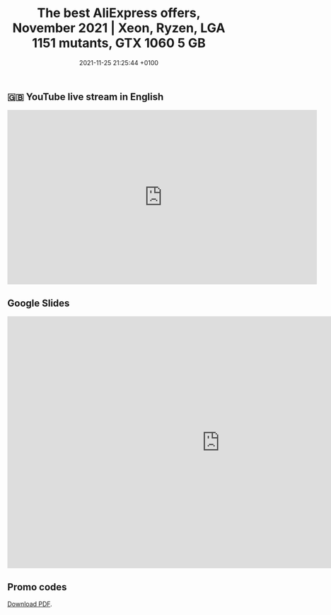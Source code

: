 ﻿---
layout: post
title:  "The best AliExpress offers, November 2021 | Xeon, Ryzen, LGA 1151 mutants, GTX 1060 5 GB"
date:   2021-11-25 21:25:44 +0100
categories: aliexpress x99 lga2011 lga2011v3 dell hp nvidia quadro qqlt qqls qnct qtj2 qtj1 am4 ryzen
background: "#c5000f"
color: white
---

## 🇬🇧 YouTube live stream in English

<iframe width="700" height="394" src="https://www.youtube.com/embed/338EhbY8PZ4" title="YouTube video player" frameborder="0" allow="accelerometer; autoplay; clipboard-write; encrypted-media; gyroscope; picture-in-picture" allowfullscreen></iframe>

## Google Slides

<iframe src="https://docs.google.com/presentation/d/e/2PACX-1vSvGRVzZpLXt1-MX3-nctZyWkpCfqg-Rj0luvKBjpt9LF-Dkikat8YD6xTTtwCdPplCjECGCvh5u7bu/embed?start=false&loop=false&delayms=60000" frameborder="0" width="960" height="569" allowfullscreen="true" mozallowfullscreen="true" webkitallowfullscreen="true"></iframe>

## Promo codes

[Download PDF](https://drive.google.com/file/d/1k5N-JAhbjTgKsN5kpixfmdaXVEM6i3Vb/view?usp=sharing).
